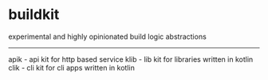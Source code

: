# buildkit
experimental and highly opinionated build logic abstractions

---

apik - api kit for http based service
klib - lib kit for libraries written in kotlin
clik - cli kit for cli apps written in kotlin

